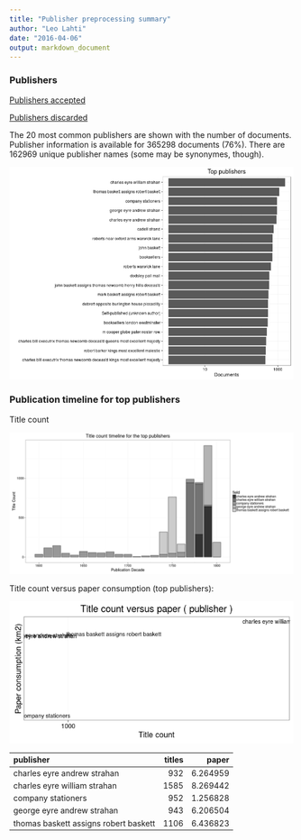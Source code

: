 ```yaml
---
title: "Publisher preprocessing summary"
author: "Leo Lahti"
date: "2016-04-06"
output: markdown_document
---
```



### Publishers

[Publishers accepted](output.tables/publisher_accepted.csv)

[Publishers discarded](output.tables/publisher_discarded.csv)



The 20 most common publishers are shown with the number of documents. Publisher information is available for 365298 documents (76%). There are 162969 unique publisher names (some may be synonymes, though).


![plot of chunk summarypublisher2](figure/summarypublisher2-1.png)

### Publication timeline for top publishers

Title count

![plot of chunk summaryTop10pubtimeline](figure/summaryTop10pubtimeline-1.png)



Title count versus paper consumption (top publishers):

![plot of chunk publishertitlespapers](figure/publishertitlespapers-1.png)

|publisher                             | titles|    paper|
|:-------------------------------------|------:|--------:|
|charles eyre andrew strahan           |    932| 6.264959|
|charles eyre william strahan          |   1585| 8.269442|
|company stationers                    |    952| 1.256828|
|george eyre andrew strahan            |    943| 6.206504|
|thomas baskett assigns robert baskett |   1106| 6.436823|
